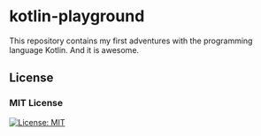 # kotlin-playground

This repository contains my first adventures with the programming language Kotlin. And it is awesome.

## License
### MIT License
[![License: MIT](https://img.shields.io/badge/License-MIT-green.svg)](https://opensource.org/licenses/MIT)